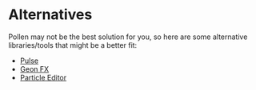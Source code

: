 # Alternatives

Pollen may not be the best solution for you, so here are some alternative libraries/tools that might be a better fit:

* [Pulse](https://delfos1.itch.io/pulse)
* [Geon FX](<https://nod.itch.io/geon-fx>)
* [Particle Editor](<https://gamemakercasts.itch.io/particle-editor>)